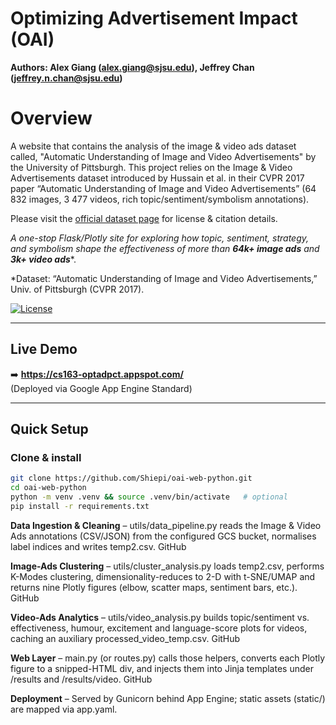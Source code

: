 # Optimizing Advertisement Impact (OAI)

**Authors: Alex Giang (alex.giang@sjsu.edu), Jeffrey Chan (jeffrey.n.chan@sjsu.edu)**

# Overview
A website that contains the analysis of the image & video ads dataset called, "Automatic Understanding of Image and Video Advertisements" by the University of Pittsburgh.
This project relies on the Image & Video Advertisements dataset introduced by Hussain et al. in their CVPR 2017 paper “Automatic Understanding of Image and Video Advertisements” (64 832 images, 3 477 videos, rich topic/sentiment/symbolism annotations). 


Please visit the [official dataset page](https://people.cs.pitt.edu/~kovashka/ads/) for license & citation details.

*A one-stop Flask/Plotly site for exploring how topic, sentiment, strategy, and symbolism shape the effectiveness of more than **64k+ image ads** and **3k+ video ads***\*.  

\*Dataset: “Automatic Understanding of Image and Video Advertisements,” Univ. of Pittsburgh (CVPR 2017).

[![License](https://img.shields.io/badge/license-MIT-lightgrey.svg)](#) 

---

## Live Demo

➡️ **https://cs163-optadpct.appspot.com/**  
(Deployed via Google App Engine Standard)

---

## Quick Setup

### Clone & install

```bash
git clone https://github.com/Shiepi/oai-web-python.git
cd oai-web-python
python -m venv .venv && source .venv/bin/activate   # optional
pip install -r requirements.txt
```

**Data Ingestion & Cleaning** – utils/data_pipeline.py reads the Image & Video Ads annotations (CSV/JSON) from the configured GCS bucket, normalises label indices and writes temp2.csv. 
GitHub

**Image-Ads Clustering** – utils/cluster_analysis.py loads temp2.csv, performs K-Modes clustering, dimensionality-reduces to 2-D with t-SNE/UMAP and returns nine Plotly figures (elbow, scatter maps, sentiment bars, etc.). 
GitHub

**Video-Ads Analytics** – utils/video_analysis.py builds topic/sentiment vs. effectiveness, humour, excitement and language-score plots for videos, caching an auxiliary processed_video_temp.csv. 
GitHub

**Web Layer** – main.py (or routes.py) calls those helpers, converts each Plotly figure to a snipped-HTML div, and injects them into Jinja templates under /results and /results/video. 
GitHub

**Deployment** – Served by Gunicorn behind App Engine; static assets (static/) are mapped via app.yaml. 

